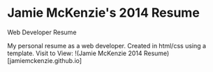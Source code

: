 Jamie McKenzie's 2014 Resume
======

Web Developer Resume

My personal resume as a web developer. Created in html/css using a template.
Visit to View: !(Jamie McKenzie 2014 Resume)[jamiemckenzie.github.io]

